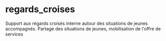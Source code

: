 # regards_croises
Support aux regards croisés interne autour des situations de jeunes accompagnés. Partage des situations de jeunes, mobilisation de l'offre de services
